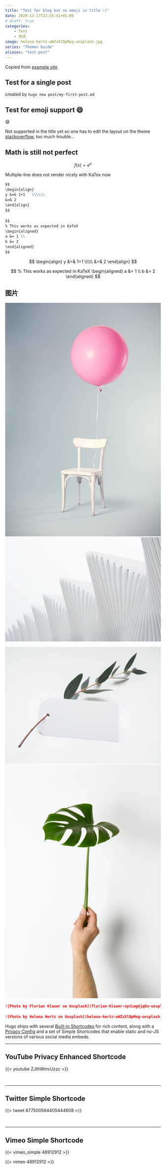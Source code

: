 ```yaml
---
title: "Test for blog but no emoji in title :("
date: 2020-12-17T22:55:41+01:00
# draft: true
categories:
    - Test
    - 测试
image: helena-hertz-wWZzXlDpMog-unsplash.jpg
series: "Themes Guide"
aliases: "test-post"
---
```


Copied from [example site](https://github.com/CaiJimmy/hugo-theme-stack/tree/master/exampleSite)

## Test for a single post

created by `hugo new post/my-first-post.md`

## Test for emoji support :smile:

:smile:

Not supported in the title yet so one has to edit the layout on the theme [stackoverflow](https://stackoverflow.com/questions/61753165/emoji-not-displayed-in-deployed-hugo-website-netlify), too much trouble...

## Math is still not perfect

$$
f(x) = e^x
$$

Multiple-line does not render nicely with KaTex now

```md
$$
\begin{align} 
y &=& 1+1   \\\\\\
&=& 2
\end{align}
$$

$$
% This works as expected in KaTeX
\begin{aligned}
a &= 1 \\
b &= 2
\end{aligned}
$$
```

$$
\begin{align} 
y &=& 1+1   \\\\\\
&=& 2
\end{align}
$$

$$
% This works as expected in KaTeX
\begin{aligned}
a &= 1 \\
b &= 2
\end{aligned}
$$

## 图片

![Photo by Florian Klauer on Unsplash](florian-klauer-nptLmg6jqDo-unsplash.jpg) ![Photo by Luca Bravo on Unsplash](luca-bravo-alS7ewQ41M8-unsplash.jpg) 

![Photo by Helena Hertz on Unsplash](helena-hertz-wWZzXlDpMog-unsplash.jpg)  ![Photo by Hudai Gayiran on Unsplash](hudai-gayiran-3Od_VKcDEAA-unsplash.jpg)

```markdown
![Photo by Florian Klauer on Unsplash](florian-klauer-nptLmg6jqDo-unsplash.jpg)  ![Photo by Luca Bravo on Unsplash](luca-bravo-alS7ewQ41M8-unsplash.jpg) 

![Photo by Helena Hertz on Unsplash](helena-hertz-wWZzXlDpMog-unsplash.jpg)  ![Photo by Hudai Gayiran on Unsplash](hudai-gayiran-3Od_VKcDEAA-unsplash.jpg)
```

Hugo ships with several [Built-in Shortcodes](https://gohugo.io/content-management/shortcodes/#use-hugo-s-built-in-shortcodes) for rich content, along with a [Privacy Config](https://gohugo.io/about/hugo-and-gdpr/) and a set of Simple Shortcodes that enable static and no-JS versions of various social media embeds.
<!--more-->
---

## YouTube Privacy Enhanced Shortcode

{{< youtube ZJthWmvUzzc >}}

<br>

---

## Twitter Simple Shortcode

{{< tweet 877500564405444608 >}}

<br>

---

## Vimeo Simple Shortcode

{{< vimeo_simple 48912912 >}}

{{< vimeo 48912912 >}}